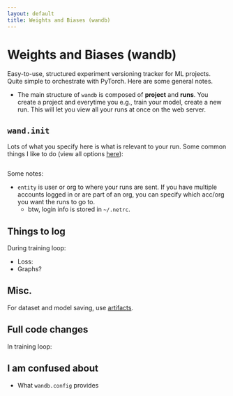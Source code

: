 ```yaml
---
layout: default
title: Weights and Biases (wandb)
---
```


# Weights and Biases (wandb)

Easy-to-use, structured experiment versioning tracker for ML projects. Quite simple to orchestrate with PyTorch. Here are some general notes. 

- The main structure of `wandb` is composed of **project** and **runs**. You create a project and everytime you e.g., train your model, create a new run. This will let you view all your runs at once on the web server. 


## `wand.init` 

Lots of what you specify here is what is relevant to your run. Some common things I like to do (view all options [here](https://docs.wandb.ai/ref/python/init)): 

```python

```

Some notes: 
- `entity` is user or org to where your runs are sent. If you have multiple accounts logged in or are part of an org, you can specify which acc/org you want the runs to go to. 
  - btw, login info is stored in `~/.netrc`. 


## Things to log 

During training loop: 
- Loss: 
- Graphs? 

## Misc. 

For dataset and model saving, use [artifacts](https://docs.wandb.ai/guides/artifacts). 



## Full code changes 

In training loop: 


## I am confused about 

- What `wandb.config` provides 


